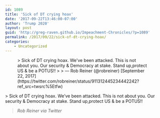 ```yaml
---
id: 1089
title: 'Sick of DT crying hoax'
date: '2017-09-22T13:46:00-07:00'
author: 'Trump 2020'
layout: post
guid: 'http://greg-raven.github.io/Impeachment-Chronicles/?p=1089'
permalink: /2017/09/22/sick-of-dt-crying-hoax/
categories:
    - Uncategorized
---
```


<figure class="wp-block-embed is-type-rich is-provider-twitter wp-block-embed-twitter"><div class="wp-block-embed__wrapper">> Sick of DT crying hoax. We've been attacked. This is not about you. Our security &amp; Democracy at stake. Stand up,protect US &amp; be a POTUS!!
> 
> — Rob Reiner (@robreiner) [September 22, 2017](https://twitter.com/robreiner/status/911312445234442242?ref_src=twsrc%5Etfw)

<script async="" charset="utf-8" src="https://platform.twitter.com/widgets.js"></script></div></figure>> Sick of DT crying hoax. We’ve been attacked. This is not about you. Our security &amp; Democracy at stake. Stand up,protect US &amp; be a POTUS!!
> 
> <cite>Rob Reiner via Twitter</cite>